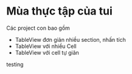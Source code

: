 # Mùa thực tập của tui

Các project con bao gồm
- TableView đơn giản nhiều section, nhấn tích
- TableView với nhiều Cell
- TableView với cell tự giãn

testing 

